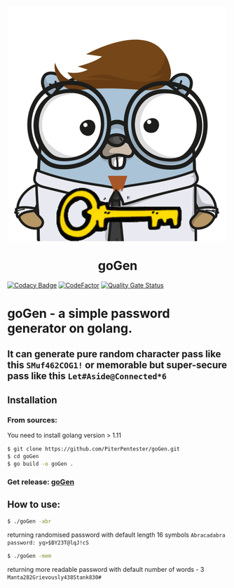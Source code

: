 # <p align="center"><img src="https://github.com/PiterPentester/goGen/blob/master/logo.jpeg" width="500" align="center"></p>
<h1 align="center">goGen</h1>

[![Codacy Badge](https://api.codacy.com/project/badge/Grade/99669174d0db4a9aa75153904bd04a80)](https://app.codacy.com/manual/shtormless/goGen?utm_source=github.com&utm_medium=referral&utm_content=PiterPentester/goGen&utm_campaign=Badge_Grade_Dashboard)
[![CodeFactor](https://www.codefactor.io/repository/github/piterpentester/gogen/badge)](https://www.codefactor.io/repository/github/piterpentester/gogen)
[![Quality Gate Status](https://sonarcloud.io/api/project_badges/measure?project=PiterPentester_goGen&metric=alert_status)](https://sonarcloud.io/dashboard?id=PiterPentester_goGen)

# goGen - a simple password generator on golang.

## It can generate pure random character pass like this ```SMuf462COG1!``` or memorable but super-secure pass like this ```Let#Aside@Connected*6```</p>

## Installation
### From sources:
You need to install golang version > 1.11 

```sh
$ git clone https://github.com/PiterPentester/goGen.git
$ cd goGen
$ go build -o goGen .
```

### Get release: [goGen](https://github.com/PiterPentester/goGen/releases)

## How to use:
```sh
$ ./goGen -abr
```
returning randomised password with default length 16 symbols ```Abracadabra password: yq>$BY23T@lqJ!cS```

```sh
$ ./goGen -mem
```
returning more readable password with default number of words - 3 ```Manta282Grievously438Stank830#```
